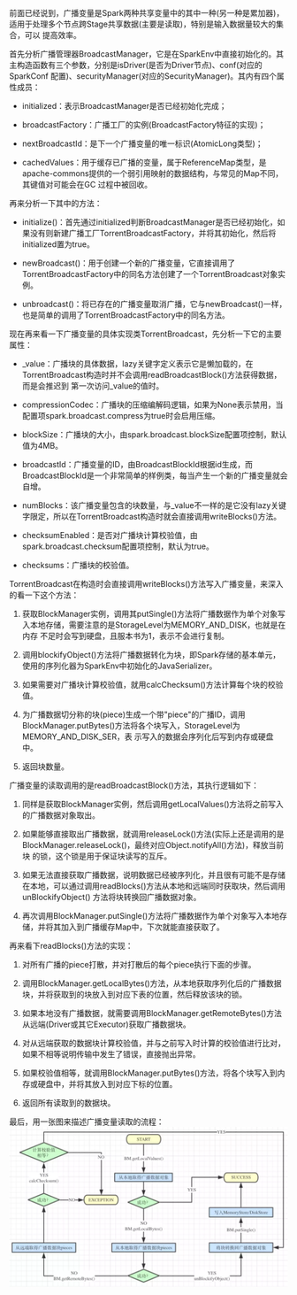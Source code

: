 前面已经说到，广播变量是Spark两种共享变量中的其中一种(另一种是累加器)，适用于处理多个节点跨Stage共享数据(主要是读取)，特别是输入数据量较大的集合，可以
提高效率。

首先分析广播管理器BroadcastManager，它是在SparkEnv中直接初始化的。其主构造函数有三个参数，分别是isDriver(是否为Driver节点)、conf(对应的SparkConf
配置)、securityManager(对应的SecurityManager)。其内有四个属性成员：
  * initialized：表示BroadcastManager是否已经初始化完成；

  * broadcastFactory：广播工厂的实例(BroadcastFactory特征的实现)；

  * nextBroadcastId：是下一个广播变量的唯一标识(AtomicLong类型)；

  * cachedValues：用于缓存已广播的变量，属于ReferenceMap类型，是apache-commons提供的一个弱引用映射的数据结构，与常见的Map不同，其键值对可能会在GC
  过程中被回收。

再来分析一下其中的方法：
  * initialize()：首先通过initialized判断BroadcastManager是否已经初始化，如果没有则新建广播工厂TorrentBroadcastFactory，并将其初始化，然后将
  initialized置为true。

  * newBroadcast()：用于创建一个新的广播变量，它直接调用了TorrentBroadcastFactory中的同名方法创建了一个TorrentBroadcast对象实例。

  * unbroadcast()：将已存在的广播变量取消广播，它与newBroadcast()一样，也是简单的调用了TorrentBroadcastFactory中的同名方法。

现在再来看一下广播变量的具体实现类TorrentBroadcast，先分析一下它的主要属性：
  * _value：广播块的具体数据，lazy关键字定义表示它是懒加载的，在TorrentBroadcast构造时并不会调用readBroadcastBlock()方法获得数据，而是会推迟到
  第一次访问_value的值时。

  * compressionCodec：广播块的压缩编解码逻辑，如果为None表示禁用，当配置项spark.broadcast.compress为true时会启用压缩。

  * blockSize：广播块的大小，由spark.broadcast.blockSize配置项控制，默认值为4MB。

  * broadcastId：广播变量的ID，由BroadcastBlockId根据id生成，而BroadcastBlockId是一个非常简单的样例类，每当产生一个新的广播变量就会自增。

  * numBlocks：该广播变量包含的块数量，与_value不一样的是它没有lazy关键字限定，所以在TorrentBroadcast构造时就会直接调用writeBlocks()方法。

  * checksumEnabled：是否对广播块计算校验值，由spark.broadcast.checksum配置项控制，默认为true。

  * checksums：广播块的校验值。

TorrentBroadcast在构造时会直接调用writeBlocks()方法写入广播变量，来深入的看一下这个方法：
  1. 获取BlockManager实例，调用其putSingle()方法将广播数据作为单个对象写入本地存储，需要注意的是StorageLevel为MEMORY_AND_DISK，也就是在内存
  不足时会写到硬盘，且服本书为1，表示不会进行复制。

  2. 调用blockifyObject()方法将广播数据转化为块，即Spark存储的基本单元，使用的序列化器为SparkEnv中初始化的JavaSerializer。

  3. 如果需要对广播块计算校验值，就用calcChecksum()方法计算每个块的校验值。

  4. 为广播数据切分称的块(piece)生成一个带"piece"的广播ID，调用BlockManager.putBytes()方法将各个块写入，StorageLevel为MEMORY_AND_DISK_SER，表
  示写入的数据会序列化后写到内存或硬盘中。

  5. 返回块数量。

广播变量的读取调用的是readBroadcastBlock()方法，其执行逻辑如下：
  1. 同样是获取BlockManager实例，然后调用getLocalValues()方法将之前写入的广播数据对象取出。

  2. 如果能够直接取出广播数据，就调用releaseLock()方法(实际上还是调用的是BlockManager.releaseLock()，最终对应Object.notifyAll()方法)，释放当前块
  的锁，这个锁是用于保证块读写的互斥。

  3. 如果无法直接获取广播数据，说明数据已经被序列化，并且很有可能不是存储在本地，可以通过调用readBlocks()方法从本地和远端同时获取块，然后调用unBlockifyObject()
  方法将块转换回广播数据对象。

  4. 再次调用BlockManager.putSingle()方法将广播数据作为单个对象写入本地存储，并将其加入到广播缓存Map中，下次就能直接获取了。

再来看下readBlocks()方法的实现：
  1. 对所有广播的piece打散，并对打散后的每个piece执行下面的步骤。

  2. 调用BlockManager.getLocalBytes()方法，从本地获取序列化后的广播数据块，并将获取到的块放入到对应下表的位置，然后释放该块的锁。

  3. 如果本地没有广播数据，就需要调用BlockManager.getRemoteBytes()方法从远端(Driver或其它Executor)获取广播数据块。

  4. 对从远端获取的数据块计算校验值，并与之前写入时计算的校验值进行比对，如果不相等说明传输中发生了错误，直接抛出异常。

  5. 如果校验值相等，就调用BlockManager.putBytes()方法，将各个块写入到内存或硬盘中，并将其放入到对应下标的位置。

  6. 返回所有读取到的数据块。

最后，用一张图来描述广播变量读取的流程：
![Broadcast读取流程](../assets/img/spark/broadcast.png "Broadcast读取流程")
